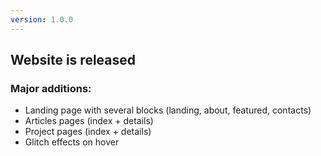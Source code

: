 ```yaml
---
version: 1.0.0
---
```


## Website is released

### Major additions:

- Landing page with several blocks (landing, about, featured, contacts)
- Articles pages (index + details)
- Project pages (index + details)
- Glitch effects on hover
